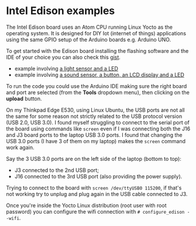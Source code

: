 Intel Edison examples
=====================

The Intel Edison board uses an Atom CPU running Linux Yocto as the operating system. It is designed for DIY Iot (internet of things) applications using the same GPIO setup of the Arduino boards e.g. Arduino UNO.

To get started with the Edison board installing the flashing software and the IDE of your choice you can also check this [gist](https://gist.github.com/tappoz/52901a130c4e892f8d47).

- example involving [a light sensor and a LED](./A_lightSensorWithLEDExample)
- example involving [a sound sensor, a button, an LCD display and a LED](./B_soundSensorEnabledByButton)

To run the code you could use the Arduino IDE making sure the right board and port are selected (from the __Tools__ dropdown menu), then clicking on the __upload__ button.

On my Thinkpad Edge E530, using Linux Ubuntu, the USB ports are not all the same for some reason not strictly related to the USB protocol version (USB 2.0, USB 3.0).
I found myself struggling to connect to the serial port of the board using commands like `screen` even if I was connecting both the J16 and J3 board ports to the laptop USB 3.0 ports.
I found that changing the USB 3.0 ports (I have 3 of them on my laptop) makes the `screen` command work again. 

Say the 3 USB 3.0 ports are on the left side of the laptop (bottom to top):

- J3 connected to the 2nd USB port;
- J16 connected to the 3rd USB port (also providing the power supply).

Trying to connect to the board with `screen /dev/ttyUSB0 115200`, if that's not working try to unplug and plug again in the USB cable connected to J3.

Once you're inside the Yocto Linux distribution (root user with root password) you can configure the wifi connection with `# configure_edison --wifi`.

